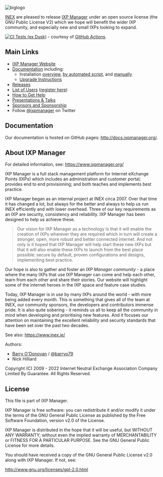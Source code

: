
![biglogo](https://user-images.githubusercontent.com/65795036/184995847-079ae257-132a-45c7-9736-8bb025b35008.png)


[INEX](https://www.inex.ie/) are pleased to release [IXP Manager](http://www.ixpmanager.org/) under an open source license (the
GNU Public License V2) which we hope will benefit the wider IXP community,
and especially new and small IXPs looking to expand.

[![CI Tests (ex Dusk)](https://github.com/inex/IXP-Manager/actions/workflows/ci-ex-dusk.yml/badge.svg)](https://github.com/inex/IXP-Manager/actions/workflows/ci-ex-dusk.yml)  - courtesy of [GitHub Actions](https://github.com/inex/IXP-Manager/actions/workflows/ci-ex-dusk.yml).

## Main Links

* [IXP Manager Website](https://www.ixpmanager.org)
* [Documentation](https://docs.ixpmanager.org) including:
  * Installation [overview](https://docs.ixpmanager.org/install/), 
    [by automated script](https://docs.ixpmanager.org/install/automated-script/),
    and [manually](https://docs.ixpmanager.org/install/manually/)
  * [Upgrade Instructions](https://docs.ixpmanager.org/install/upgrading/)
* [Releases](https://github.com/inex/IXP-Manager/releases)
* [List of Users](https://www.ixpmanager.org/community/world-map) ([register here](https://www.ixpmanager.org/community/users/submit))
* [How to Get Help](https://www.ixpmanager.org/support)
* [Presentations & Talks](https://www.ixpmanager.org/support/talks)
* [Sponsors and Sponsorship](https://www.ixpmanager.org/sponsors)
* Follow [@ixpmanager](https://twitter.com/ixpmanager) on Twitter

## Documentation

Our documentation is hosted on GitHub pages: http://docs.ixpmanager.org/.

## About IXP Manager

For detailed information, see: https://www.ixpmanager.org/

IXP Manager is a full stack management platform for Internet eXchange Points (IXPs) which includes an administration and customer portal; provides end to end provisioning; and both teaches and implements best practice.

IXP Manager began as an internal project at INEX circa 2007. Over that time it has changed a lot, but always for the better and always to help us run INEX efficiently and with lower overhead. Three of our key requirements as an IXP are security, consistency and reliability. IXP Manager has been designed to help us achieve these.

> Our vision for IXP Manager as a technology is that it will enable the creation of IXPs wherever they are required which in turn will create a stronger, open, more robust and better connected internet. And not only is it hoped that IXP Manager will help start these new IXPs but that it will also enable these IXPs to launch from the best place possible: secure by default, proven configurations and designs, implementing best practice.

Our hope is also to gather and foster an *IXP Manager community* - a place where the many IXPs that use IXP Manager can come and help each other, learn from each other and share their stories. Our website will highlight some of the internet heroes in the IXP space and feature case studies.

Today, IXP Manager is in use by many IXPs around the world - with more being added every month. This is something that gives all of the team at INEX, our community sponsors, the developers and contributors immense pride. It is also quite sobering - it reminds us all to keep all the community in mind when developing and prioritising new features. And it focuses our attention on maintaining the excellent reliability and security standards that have been set over the past two decades. 

See also: https://www.inex.ie/

Authors:

* [Barry O'Donovan](https://www.barryodonovan.com/) / [@barryo79](https://twitter.com/#!/barryo79)
* Nick Hilliard

Copyright (C) 2009 - 2022 Internet Neutral Exchange Association Company Limited By Guarantee.
All Rights Reserved.


 
## License

This file is part of IXP Manager.
 
IXP Manager is free software: you can redistribute it and/or modify it
under the terms of the GNU General Public License as published by the Free
Software Foundation, version v2.0 of the License.

IXP Manager is distributed in the hope that it will be useful, but WITHOUT
ANY WARRANTY; without even the implied warranty of MERCHANTABILITY or
FITNESS FOR A PARTICULAR PURPOSE.  See the GNU General Public License for
more details.
 
You should have received a copy of the GNU General Public License v2.0
along with IXP Manager.  If not, see:
 
http://www.gnu.org/licenses/gpl-2.0.html

